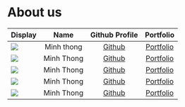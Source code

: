 # About us

Display | Name | Github Profile | Portfolio 
--------|:----:|:--------------:|:---------:
![](https://via.placeholder.com/100.png?text=Photo) | Minh thong | [Github](https://github.com/) | [Portfolio](docs/team/johndoe.md)
![](https://via.placeholder.com/100.png?text=Photo) | Minh Thong | [Github](https://github.com/) | [Portfolio](docs/team/johndoe.md)
![](https://via.placeholder.com/100.png?text=Photo) | Minh Thong | [Github](https://github.com/) | [Portfolio](docs/team/johndoe.md)
![](https://via.placeholder.com/100.png?text=Photo) | Minh Thong | [Github](https://github.com/) | [Portfolio](docs/team/johndoe.md)
![](https://via.placeholder.com/100.png?text=Photo) | Minh Thong | [Github](https://github.com/) | [Portfolio](docs/team/johndoe.md)


